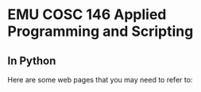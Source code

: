 # EMU COSC 146 Applied Programming and Scripting
## In Python

Here are some web pages that you may need to refer to:



